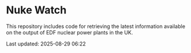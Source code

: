 # Nuke Watch

This repository includes code for retrieving the latest information available on the output of EDF nuclear power plants in the UK.

Last updated: 2025-08-29 06:22